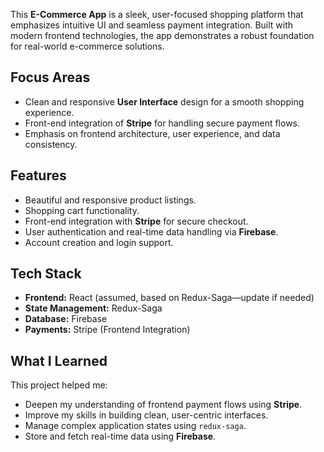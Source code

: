 This **E-Commerce App** is a sleek, user-focused shopping platform that emphasizes intuitive UI and seamless payment integration. Built with modern frontend technologies, the app demonstrates a robust foundation for real-world e-commerce solutions.

## Focus Areas

- Clean and responsive **User Interface** design for a smooth shopping experience.
- Front-end integration of **Stripe** for handling secure payment flows.
- Emphasis on frontend architecture, user experience, and data consistency.

## Features

- Beautiful and responsive product listings.
- Shopping cart functionality.
- Front-end integration with **Stripe** for secure checkout.
- User authentication and real-time data handling via **Firebase**.
- Account creation and login support.

## Tech Stack

- **Frontend:** React (assumed, based on Redux-Saga—update if needed)
- **State Management:** Redux-Saga  
- **Database:** Firebase  
- **Payments:** Stripe (Frontend Integration)

## What I Learned

This project helped me:
- Deepen my understanding of frontend payment flows using **Stripe**.
- Improve my skills in building clean, user-centric interfaces.
- Manage complex application states using `redux-saga`.
- Store and fetch real-time data using **Firebase**.
